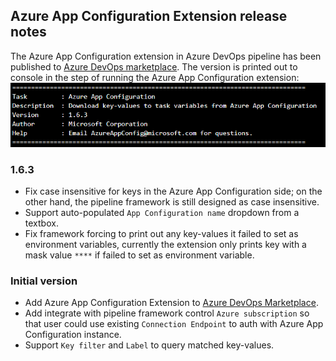 ## Azure App Configuration Extension release notes

The Azure App Configuration extension in Azure DevOps pipeline has been published to [Azure DevOps marketplace](https://marketplace.visualstudio.com/items?itemName=AzureAppConfiguration.azure-app-configuration-task&ssr=false#overview). The version is printed out to console in the step of running the Azure App Configuration extension: ![sample](pictures/AzureDevOpsExtensionVersionSample.PNG)

### 1.6.3
* Fix case insensitive for keys in the Azure App Configuration side; on the other hand, the pipeline framework is still designed as case insensitive.
* Support auto-populated `App Configuration name` dropdown from a textbox.
* Fix framework forcing to print out any key-values it failed to set as environment variables, currently the extension only prints key with a mask value `****` if failed to set as environment variable.

### Initial version
* Add Azure App Configuration Extension to [Azure DevOps Marketplace](https://marketplace.visualstudio.com/).
* Add integrate with pipeline framework control `Azure subscription` so that user could use existing `Connection Endpoint` to auth with Azure App Configuration instance.
* Support `Key filter` and `Label` to query matched key-values.


